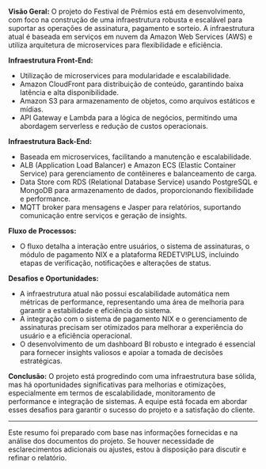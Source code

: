 
**Visão Geral:**
O projeto do Festival de Prêmios está em desenvolvimento, com foco na construção de uma infraestrutura robusta e escalável para suportar as operações de assinatura, pagamento e sorteio. A infraestrutura atual é baseada em serviços em nuvem da Amazon Web Services (AWS) e utiliza arquitetura de microservices para flexibilidade e eficiência.

**Infraestrutura Front-End:**
- Utilização de microservices para modularidade e escalabilidade.
- Amazon CloudFront para distribuição de conteúdo, garantindo baixa latência e alta disponibilidade.
- Amazon S3 para armazenamento de objetos, como arquivos estáticos e mídias.
- API Gateway e Lambda para a lógica de negócios, permitindo uma abordagem serverless e redução de custos operacionais.

**Infraestrutura Back-End:**
- Baseada em microservices, facilitando a manutenção e escalabilidade.
- ALB (Application Load Balancer) e Amazon ECS (Elastic Container Service) para gerenciamento de contêineres e balanceamento de carga.
- Data Store com RDS (Relational Database Service) usando PostgreSQL e MongoDB para armazenamento de dados, proporcionando flexibilidade e performance.
- MQTT broker para mensagens e Jasper para relatórios, suportando comunicação entre serviços e geração de insights.

**Fluxo de Processos:**
- O fluxo detalha a interação entre usuários, o sistema de assinaturas, o módulo de pagamento NIX e a plataforma REDETV!PLUS, incluindo etapas de verificação, notificações e alterações de status.

**Desafios e Oportunidades:**
- A infraestrutura atual não possui escalabilidade automática nem métricas de performance, representando uma área de melhoria para garantir a estabilidade e eficiência do sistema.
- A integração com o sistema de pagamento NIX e o gerenciamento de assinaturas precisam ser otimizados para melhorar a experiência do usuário e a eficiência operacional.
- O desenvolvimento de um dashboard BI robusto e integrado é essencial para fornecer insights valiosos e apoiar a tomada de decisões estratégicas.

**Conclusão:**
O projeto está progredindo com uma infraestrutura base sólida, mas há oportunidades significativas para melhorias e otimizações, especialmente em termos de escalabilidade, monitoramento de performance e integração de sistemas. A equipe está focada em abordar esses desafios para garantir o sucesso do projeto e a satisfação do cliente.

---

Este resumo foi preparado com base nas informações fornecidas e na análise dos documentos do projeto. Se houver necessidade de esclarecimentos adicionais ou ajustes, estou à disposição para discutir e refinar o relatório.

